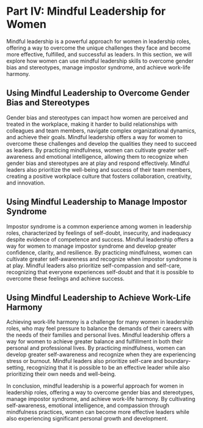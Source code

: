 Part IV: Mindful Leadership for Women
=====================================

Mindful leadership is a powerful approach for women in leadership roles, offering a way to overcome the unique challenges they face and become more effective, fulfilled, and successful as leaders. In this section, we will explore how women can use mindful leadership skills to overcome gender bias and stereotypes, manage impostor syndrome, and achieve work-life harmony.

Using Mindful Leadership to Overcome Gender Bias and Stereotypes
----------------------------------------------------------------

Gender bias and stereotypes can impact how women are perceived and treated in the workplace, making it harder to build relationships with colleagues and team members, navigate complex organizational dynamics, and achieve their goals. Mindful leadership offers a way for women to overcome these challenges and develop the qualities they need to succeed as leaders. By practicing mindfulness, women can cultivate greater self-awareness and emotional intelligence, allowing them to recognize when gender bias and stereotypes are at play and respond effectively. Mindful leaders also prioritize the well-being and success of their team members, creating a positive workplace culture that fosters collaboration, creativity, and innovation.

Using Mindful Leadership to Manage Impostor Syndrome
----------------------------------------------------

Impostor syndrome is a common experience among women in leadership roles, characterized by feelings of self-doubt, insecurity, and inadequacy despite evidence of competence and success. Mindful leadership offers a way for women to manage impostor syndrome and develop greater confidence, clarity, and resilience. By practicing mindfulness, women can cultivate greater self-awareness and recognize when impostor syndrome is at play. Mindful leaders also prioritize self-compassion and self-care, recognizing that everyone experiences self-doubt and that it is possible to overcome these feelings and achieve success.

Using Mindful Leadership to Achieve Work-Life Harmony
-----------------------------------------------------

Achieving work-life harmony is a challenge for many women in leadership roles, who may feel pressure to balance the demands of their careers with the needs of their families and personal lives. Mindful leadership offers a way for women to achieve greater balance and fulfillment in both their personal and professional lives. By practicing mindfulness, women can develop greater self-awareness and recognize when they are experiencing stress or burnout. Mindful leaders also prioritize self-care and boundary-setting, recognizing that it is possible to be an effective leader while also prioritizing their own needs and well-being.

In conclusion, mindful leadership is a powerful approach for women in leadership roles, offering a way to overcome gender bias and stereotypes, manage impostor syndrome, and achieve work-life harmony. By cultivating self-awareness, emotional intelligence, and compassion through mindfulness practices, women can become more effective leaders while also experiencing significant personal growth and development.
